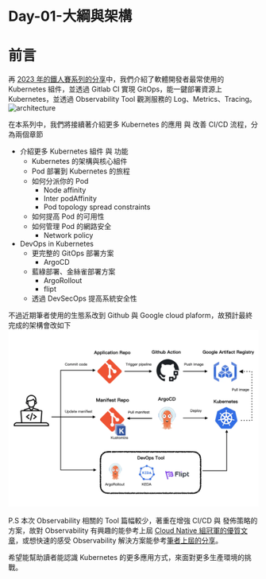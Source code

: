 # Day-01-大綱與架構

# 前言
再 [2023 年的鐵人賽系列的分享](https://ithelp.ithome.com.tw/users/20147637/ironman/6738)中，我們介紹了軟體開發者最常使用的 Kubernetes 組件，並透過 Gitlab CI 實現 GitOps，能一鍵部署資源上 Kubernetes，並透過 Observability Tool 觀測服務的 Log、Metrics、Tracing。
![architecture](https://cdn.jsdelivr.net/gh/YihongGao/picx-images-hosting@master/20230913/架構圖.5holmyq61hg0.webp)

在本系列中，我們將接續著介紹更多 Kubernetes 的應用 與 改善 CI/CD 流程，分為兩個章節
- 介紹更多 Kubernetes 組件 與 功能
  - Kubernetes 的架構與核心組件
  - Pod 部署到 Kubernetes 的旅程
  - 如何分派你的 Pod 
    - Node affinity
    - Inter podAffinity
    - Pod topology spread constraints
  - 如何提高 Pod 的可用性
  - 如何管理 Pod 的網路安全
    - Network policy
- DevOps in Kubernetes
  - 更完整的 GitOps 部署方案
    - ArgoCD
  - 藍綠部署、金絲雀部署方案
    - ArgoRollout
    - flipt
  - 透過 DevSecOps 提高系統安全性

不過近期筆者使用的生態系改到 Github 與 Google cloud plaform，故預計最終完成的架構會改如下
![architecture](https://github.com/YihongGao/picx-images-hosting/raw/master/20240818/架構圖.1.4qr8wr02xp.webp)

P.S 本次 Observability 相關的 Tool 篇幅較少，著重在增強 CI/CD 與 發佈策略的方案，故對 Observability 有興趣的能參考上屆 [Cloud Native 組冠軍的優質文章](https://ithelp.ithome.com.tw/users/20162175/ironman/6445)，或想快速的感受 Observability 解決方案能參考[筆者上屆的分享](https://ithelp.ithome.com.tw/articles/10335722)。

希望能幫助讀者能認識 Kubernetes 的更多應用方式，來面對更多生產環境的挑戰。


